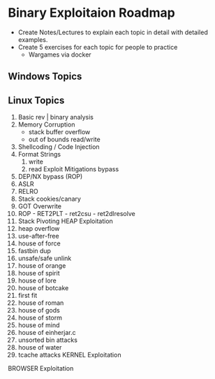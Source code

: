

# Binary Exploitaion Roadmap

- Create Notes/Lectures to explain each topic in detail with detailed examples. 
- Create 5 exercises for each topic for people to practice 
	- Wargames via docker
## Windows Topics

## Linux Topics

1. Basic rev | binary analysis 
2. Memory Corruption 
	- stack buffer overflow
	- out of bounds read/write
3. Shellcoding / Code Injection
4. Format Strings
	1. write
	2. read
 Exploit Mitigations bypass
5. DEP/NX bypass (ROP)
6. ASLR
7. RELRO
8. Stack cookies/canary
9. GOT Overwrite
10.  ROP 
	- RET2PLT
	- ret2csu
	- ret2dlresolve
11. Stack Pivoting
HEAP Exploitation
12. heap overflow
13. use-after-free
14. house of force
15. fastbin dup
16. unsafe/safe unlink
17. house of orange
18. house of spirit
19. house of lore
20. house of botcake
21. first fit
22. house of roman
23. house of gods
24. house of storm
25. house of mind
26. house of einherjar.c
27. unsorted bin attacks
28. house of water
29. tcache attacks
KERNEL Exploitation

BROWSER Exploitation

